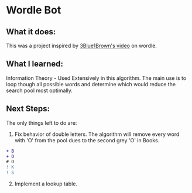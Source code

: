# Wordle Bot

## What it does:
This was a project inspired by [3Blue1Brown's video](https://www.youtube.com/watch?v=v68zYyaEmEA&ab_channel=3Blue1Brown "3B1B's video") on wordle.

## What I learned:
Information Theory - Used Extensively in this algorithm. The main use is to loop though all possible words and determine which would reduce the search pool most optimally.

## Next Steps:
The only things left to do are:
1. Fix behavior of double letters. The algorithm will remove every word with 'O' from the pool dues to the second grey 'O' in Books. 
```diff
+ B
+ O
# O
! K
! S
```
2. Implement a lookup table.


